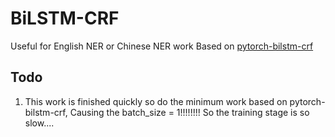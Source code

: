 # BiLSTM-CRF
Useful for English NER  or Chinese NER work
Based on [pytorch-bilstm-crf](https://github.com/pytorch/tutorials/blob/main/beginner_source/nlp/advanced_tutorial.py)
## Todo
1. This work is finished quickly so do the minimum work based on pytorch-bilstm-crf, Causing the batch_size = 1!!!!!!!! So the training stage is so slow....
